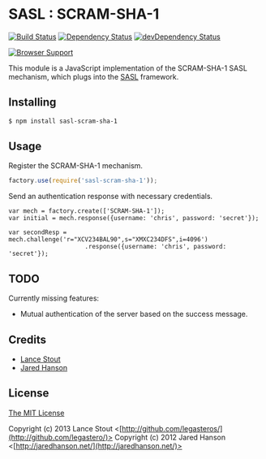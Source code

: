 # SASL : SCRAM-SHA-1

[![Build Status](https://travis-ci.org/otalk/xmpp-uri.png)](https://travis-ci.org/otalk/xmpp-uri)
[![Dependency Status](https://david-dm.org/otalk/xmpp-uri.png)](https://david-dm.org/otalk/xmpp-uri)
[![devDependency Status](https://david-dm.org/otalk/xmpp-uri/dev-status.png)](https://david-dm.org/otalk/xmpp-uri#info=devDependencies)

[![Browser Support](https://ci.testling.com/otalk/xmpp-uri.png)](https://ci.testling.com/otalk/xmpp-uri)


This module is a JavaScript implementation of the SCRAM-SHA-1 SASL mechanism,
which plugs into the [SASL](https://github.com/jaredhanson/js-sasl) framework.

## Installing

```sh
$ npm install sasl-scram-sha-1
```

## Usage

Register the SCRAM-SHA-1 mechanism.

```javascript
factory.use(require('sasl-scram-sha-1'));
```

Send an authentication response with necessary credentials.

```
var mech = factory.create(['SCRAM-SHA-1']);
var initial = mech.response({username: 'chris', password: 'secret'});

var secondResp = mech.challenge('r="XCV234BAL90",s="XMXC234DFS",i=4096')
                     .response({username: 'chris', password: 'secret'});
```

## TODO

Currently missing features:

- Mutual authentication of the server based on the success message.
  

## Credits

  - [Lance Stout](http://github.com/legastero)
  - [Jared Hanson](http://github.com/jaredhanson)

## License

[The MIT License](http://opensource.org/licenses/MIT)

Copyright (c) 2013 Lance Stout <[http://github.com/legasteros/](http://github.com/legastero/)>
Copyright (c) 2012 Jared Hanson <[http://jaredhanson.net/](http://jaredhanson.net/)>
